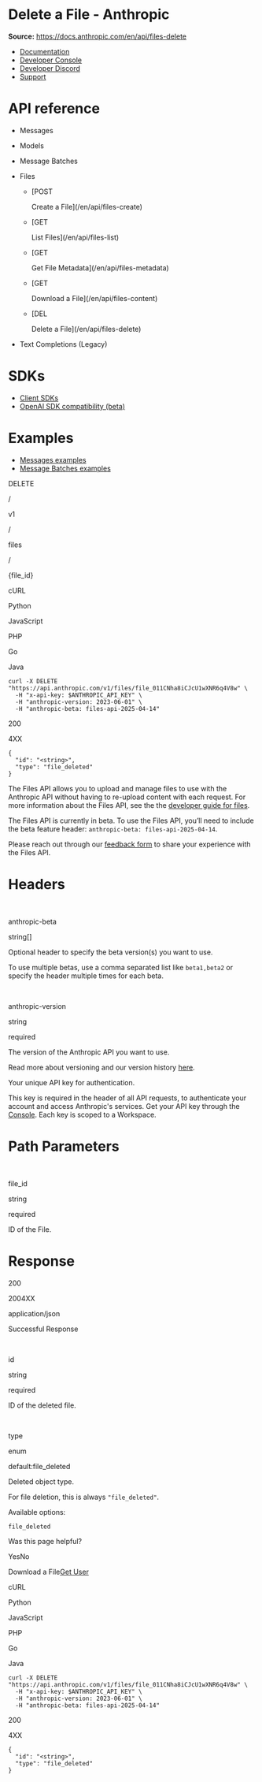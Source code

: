 # Delete a File - Anthropic

**Source:** https://docs.anthropic.com/en/api/files-delete

- [Documentation](/en/home)
- [Developer Console](https://console.anthropic.com/)
- [Developer Discord](https://www.anthropic.com/discord)
- [Support](https://support.anthropic.com/)

# API reference

* Messages
* Models
* Message Batches
* Files

  + [POST

    Create a File](/en/api/files-create)
  + [GET

    List Files](/en/api/files-list)
  + [GET

    Get File Metadata](/en/api/files-metadata)
  + [GET

    Download a File](/en/api/files-content)
  + [DEL

    Delete a File](/en/api/files-delete)
* Text Completions (Legacy)

# SDKs

* [Client SDKs](/en/api/client-sdks)
* [OpenAI SDK compatibility (beta)](/en/api/openai-sdk)

# Examples

* [Messages examples](/en/api/messages-examples)
* [Message Batches examples](/en/api/messages-batch-examples)

DELETE

/

v1

/

files

/

{file\_id}

cURL

Python

JavaScript

PHP

Go

Java

```
curl -X DELETE "https://api.anthropic.com/v1/files/file_011CNha8iCJcU1wXNR6q4V8w" \
  -H "x-api-key: $ANTHROPIC_API_KEY" \
  -H "anthropic-version: 2023-06-01" \
  -H "anthropic-beta: files-api-2025-04-14"
```

200

4XX

```
{
  "id": "<string>",
  "type": "file_deleted"
}
```

The Files API allows you to upload and manage files to use with the Anthropic API without having to re-upload content with each request. For more information about the Files API, see the the [developer guide for files](/en/docs/build-with-claude/files).

The Files API is currently in beta. To use the Files API, you’ll need to include the beta feature header: `anthropic-beta: files-api-2025-04-14`.

Please reach out through our [feedback form](https://forms.gle/tisHyierGwgN4DUE9) to share your experience with the Files API.

# Headers

[​](#parameter-anthropic-beta)

anthropic-beta

string[]

Optional header to specify the beta version(s) you want to use.

To use multiple betas, use a comma separated list like `beta1,beta2` or specify the header multiple times for each beta.

[​](#parameter-anthropic-version)

anthropic-version

string

required

The version of the Anthropic API you want to use.

Read more about versioning and our version history [here](https://docs.anthropic.com/en/api/versioning).

Your unique API key for authentication.

This key is required in the header of all API requests, to authenticate your account and access Anthropic's services. Get your API key through the [Console](https://console.anthropic.com/settings/keys). Each key is scoped to a Workspace.

# Path Parameters

[​](#parameter-file-id)

file\_id

string

required

ID of the File.

# Response

200

2004XX

application/json

Successful Response

[​](#response-id)

id

string

required

ID of the deleted file.

[​](#response-type)

type

enum<string>

default:file\_deleted

Deleted object type.

For file deletion, this is always `"file_deleted"`.

Available options:

`file_deleted`

Was this page helpful?

YesNo

Download a File[Get User](/en/api/admin-api/users/get-user)

cURL

Python

JavaScript

PHP

Go

Java

```
curl -X DELETE "https://api.anthropic.com/v1/files/file_011CNha8iCJcU1wXNR6q4V8w" \
  -H "x-api-key: $ANTHROPIC_API_KEY" \
  -H "anthropic-version: 2023-06-01" \
  -H "anthropic-beta: files-api-2025-04-14"
```

200

4XX

```
{
  "id": "<string>",
  "type": "file_deleted"
}
```
